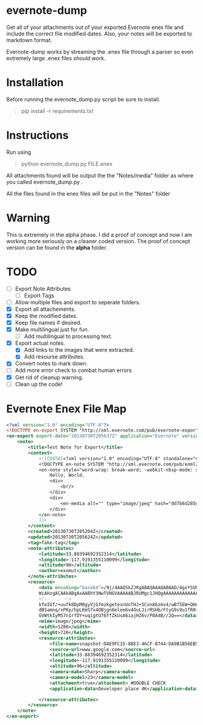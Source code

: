# evernote-dump

Get all of your attachments out of your exported Evernote enex file and include the correct file modified dates. Also, your notes will be exported to markdown format.

Evernote-dump works by streaming the .enex file through a parser so even extremely large .enex files _should_ work.

# Installation

Before running the evernote_dump.py script be sure to install.

> pip install -r requirements.txt

# Instructions

Run using

> python evernote_dump.py FILE.enex

All attachments found will be output the the "Notes/media" folder as where you called evernote_dump.py .

All the files found in the enex files will be put in the "Notes" folder

# Warning

This is extremely in the alpha phase. I did a proof of concept and now I am working more seriously on a cleaner coded version. The proof of concept version can be found in the **alpha** folder.

# TODO

- [ ] Export Note Attributes
    - [ ] Export Tags
- [ ] Allow multiple files and export to seperate folders.
- [x] Export all attachements.
- [x] Keep the modified dates.
- [x] Keep file names if desired.
- [x] Make multilingual just for fun.
    - [ ] Add multilingual to processing text.
- [x] Export actual notes.
  - [x] Add links to the images that were extracted.
  - [x] Add resourse attributes.
- [x] Convert notes to mark down.
- [ ] Add more error check to combat human errors
- [x] Get rid of cleanup warning.
- [ ] Clean up the code!

# Evernote Enex File Map

```xml
<?xml version="1.0" encoding="UTF-8"?>
<!DOCTYPE en-export SYSTEM "http://xml.evernote.com/pub/evernote-export3.dtd">
<en-export export-date="20130730T205637Z" application="Evernote" version="Evernote Mac">
    <note>
        <title>Test Note for Export</title>
        <content>
            <![CDATA[<?xml version="1.0" encoding="UTF-8" standalone="no"?>
            <!DOCTYPE en-note SYSTEM "http://xml.evernote.com/pub/enml2.dtd">
            <en-note style="word-wrap: break-word; -webkit-nbsp-mode: space; -webkit-line-break: after-white-space;">
                Hello, World.
                <div>
                    <br/>
                </div>
                <div>
                    <en-media alt="" type="image/jpeg" hash="dd7b6d285d09ec054e8cd6a3814ce093"/>
                </div>
            </en-note>
            ]]>
        </content>
        <created>20130730T205204Z</created>
        <updated>20130730T205624Z</updated>
        <tag>fake-tag</tag>
        <note-attributes>
            <latitude>33.88394692352314</latitude>
            <longitude>-117.9191355110099</longitude>
            <altitude>96</altitude>
            <author>exomut</author>
        </note-attributes>
        <resource>
            <data encoding="base64">/9j/4AAQSkZJRgABAQAAAQABAAD/4gxYSUNDX1BST0ZJTEUAAQEAAAxITGlubwIQAABtbnRyUkdCIFhZ
            WiAHzgACAAkABgAxAABhY3NwTVNGVAAAAABJRUMgc1JHQgAAAAAAAAAAAAAAAAAA9tYAAQAAAADTLUhQ
            <!-- ... -->
            kfeIGT/+uufk8DpM0gyVjGfmzkgetesnUoTHJ+5Cxn86zmv4/wB75EW+QHAPUH/P9Ky+s1rtrr/wfvOm
            dBSamnq/xPKp/hpLKmS7x4OBjgn6elee6v4OuLJirRSHb/FtyG9s9u1fR0+oTiIRvGq7W4bpisfUGk1C
            GVWtkIyM57n1rfDY+uqigtU76ffZkUsA6iajHZ6v/P8A4B//2Q==</data>
            <mime>image/jpeg</mime>
            <width>1280</width>
            <height>720</height>
            <resource-attributes>
                <file-name>snapshot-DAE9FC15-88E3-46CF-B744-DA9B1B56EB57.jpg</file-name>
				<source-url>www.google.com</source-url>
            	<latitude>33.88394692352314</latitude>
            	<longitude>-117.9191355110099</longitude>
            	<altitude>96</altitude>
				<camera-make>Sharp</camera-make>
				<camera-model>23</camera-model>
				<attachment>true</attachment> #DOUBLE CHECK
				<application-data>Developer place 4K</application-data>

            </resource-attributes>
        </resource>
    </note>
</en-export>
```
